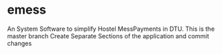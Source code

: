 # emess
An System Software to simplify Hostel MessPayments in DTU.
This is the master branch
Create Separate Sections of the application and commit changes

